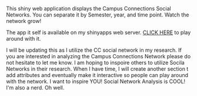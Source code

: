 This shiny web application displays the Campus Connections Social Networks. You can separate it by Semester, year, and time point. 
Watch the network grow! 

The app it self is available on my shinyapps web server. [CLICK HERE](https://ndyetz.shinyapps.io/CC_SN/)  to play around with it. 

I will be updating this as I utilize the CC social network in my research. If you are interested in analyzing the Campus Connections Network please do not hesitate to let me know. I am hoping to inspoire others to utilize Socila Networks in their research. When I have time, I will create another section t add attributes and eventually make it interactive so people can play around with the network. I want to inspire YOU! Social Network Analysis is COOL! I'm also a nerd. Oh well.
